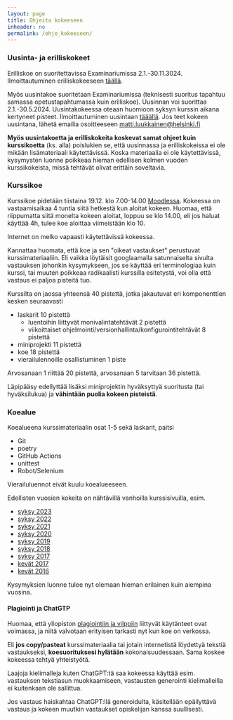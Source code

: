 ```yaml
---
layout: page
title: Ohjeita kokeeseen
inheader: no
permalink: /ohje_kokeeseen/
---
```


### Uusinta- ja erilliskokeet

Erilliskoe on suoritettavissa Examinariumissa 2.1.-30.11.3024. Ilmoittautuminen erilliskokeeseen [täällä](https://studies.helsinki.fi/kurssit/toteutus/otm-833dd332-9441-4f13-8c46-40261bc0d5d0/TKT20006).

Myös uusintakoe suoritetaan Examinariumissa (teknisesti suoritus tapahtuu samassa opetustapahtumassa kuin erilliskoe). Uusinnan voi suorittaa 2.1.-30.5.2024. Uusintakokeessa oteaan huomioon syksyn kurssin aikana kertyneet pisteet. Ilmoittautuminen uusintaan [tääällä](https://studies.helsinki.fi/kurssit/toteutus/otm-833dd332-9441-4f13-8c46-40261bc0d5d0/TKT20006). Jos teet kokeen uusintana, lähetä emailia osoitteeseen matti.luukkainen@helsinki.fi

**Myös uusintakoetta ja erilliskokeita koskevat samat ohjeet kuin kurssikoetta** (ks. alla) poislukien se, että uusinnassa ja erilliskokeissa ei ole mikään lisämateriaali käytettävissä. Koska materiaalia ei ole käytettävissä, kysymysten luonne poikkeaa hieman edellisen kolmen vuoden kurssikokeista, missä tehtävät olivat erittäin soveltavia.

### Kurssikoe

Kurssikoe pidetään tiistaina 19.12. klo 7.00-14.00 [Moodlessa](https://moodle.helsinki.fi/course/view.php?id=62240). Kokeessa on vastaamisaikaa 4 tuntia siitä hetkestä kun aloitat kokeen. Huomaa, että riippumatta siitä monelta kokeen aloitat, loppuu se klo 14.00, eli jos haluat käyttää 4h, tulee koe aloittaa viimeistään klo 10.

Internet on melko vapaasti käytettävissä kokeessa. 

Kannattaa huomata, että koe ja sen "oikeat vastaukset" perustuvat kurssimateriaaliin. Eli vaikka löytäisit googlaamalla satunnaiselta sivulta vastauksen johonkin kysymykseen, jos se käyttää eri terminologiaa kuin kurssi, tai muuten poikkeaa radikaalisti kurssilla esitetystä, voi olla että vastaus ei paljoa pisteitä tuo.

Kurssilta on jaossa yhteensä 40 pistettä, jotka jakautuvat eri komponenttien kesken seuraavasti

- laskarit 10 pistettä
  - luentoihin liittyvät monivalintatehtävät 2 pistettä
  - viikoittaiset ohjelmointi/versionhallinta/konfigurointitehtävät 8 pistettä
- miniprojekti 11 pistettä
- koe 18 pistettä
- vierailulennoille osallistuminen 1 piste

Arvosanaan 1 riittää 20 pistettä, arvosanaan 5 tarvitaan 36 pistettä.

Läpipääsy edellyttää lisäksi miniprojektin hyväksyttyä suoritusta (tai hyväksilukua) ja **vähintään puolia kokeen pisteistä**.

### Koealue

Koealueena kurssimateriaalin osat 1-5 sekä laskarit, paitsi

- Git
- poetry
- GitHub Actions
- unittest
- Robot/Selenium

Vierailuluennot eivät kuulu koealueeseen.

Edellisten vuosien kokeita on nähtävillä vanhoilla kurssisivuilla, esim.

- [syksy 2023](/koe2023)
- [syksy 2022](/koe2022)
- [syksy 2021](/koe2021)
- [syksy 2020](/koe2020)
- [syksy 2019](/koe2019)
- [syksy 2018](https://github.com/mluukkai/Ohjelmistotuotanto2018)
- [syksy 2017](https://github.com/mluukkai/ohjelmistotuotanto2017)
- [kevät 2017](https://github.com/mluukkai/ohtu2017)
- [kevät 2016](https://github.com/mluukkai/ohtu2016)

Kysymyksien luonne tulee nyt olemaan hieman erilainen kuin aiempina vuosina.

#### Plagiointi ja ChatGTP

Huomaa, että yliopiston [plagiointiin ja vilppiin](https://studies.helsinki.fi/ohjeet/artikkeli/mita-ovat-vilppi-ja-plagiointi) liittyvät käytänteet ovat voimassa, ja niitä valvotaan erityisen tarkasti nyt kun koe on verkossa.

Eli **jos copy/pasteat** kurssimateriaalia tai jotain internetistä löydettyä tekstiä vastaukseksi, **koesuorituksesi hylätään** kokonaisuudessaan. Sama koskee kokeessa tehtyä yhteistyötä.

Laajoja kielimalleja kuten ChatGPT:tä saa kokeessa käyttää esim. vastauksen tekstiasun muokkaamiseen, vastausten generointi kielimalleilla ei kuitenkaan ole sallittua.

Jos vastaus haiskahtaa ChatGPT:llä generoidulta, käsitellään epäilyttävä vastaus ja kokeen muutkin vastaukset opiskelijan kanssa suullisesti.
